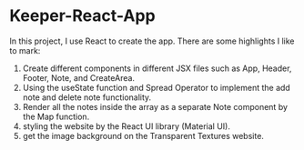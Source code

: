 # Keeper-React-App
In this project, I use React to create the app.
There are some highlights I like to mark:
1) Create different components in different JSX files such as App, Header, Footer, Note, and CreateArea.
2) Using the useState function and Spread Operator to implement the add note and delete note functionality.
2) Render all the notes inside the array as a separate Note component by the Map function.
3) styling the website by the React UI library (Material UI).
4) get the image background on the Transparent Textures website.
